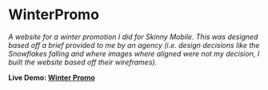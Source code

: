 # WinterPromo
*A website for a winter promotion I did for Skinny Mobile. This was designed based off a brief provided to me by an agency (i.e. design decisions like the Snowflakes falling and where images where aligned were not my decision, I built the website based off their wireframes).*


**Live Demo: <a href="https://bandicoutts.github.io/WinterPromo/">Winter Promo</a>**
